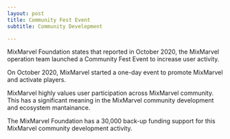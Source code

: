 ```yaml
---
layout: post
title: Community Fest Event
subtitle: Community Development 

---
```


MixMarvel Foundation states that reported in October 2020, the MixMarvel operation team launched a Community Fest Event to increase user activity. 

On October 2020, MixMarvel started a one-day event to promote MixMarvel and activate players. 

MixMarvel highly values user participation across MixMarvel community. This has a significant meaning in the MixMarvel community development and ecosystem mantainance. 

The MixMarvel Foundation has a 30,000 back-up funding support for this MixMarvel community development activity. 

